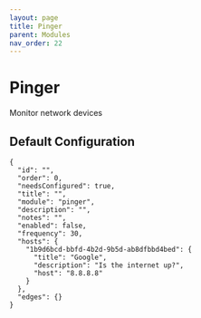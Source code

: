 ```yaml
---
layout: page
title: Pinger
parent: Modules
nav_order: 22
---
```


# Pinger

Monitor network devices

## Default Configuration

```
{
  "id": "",
  "order": 0,
  "needsConfigured": true,
  "title": "",
  "module": "pinger",
  "description": "",
  "notes": "",
  "enabled": false,
  "frequency": 30,
  "hosts": {
    "1b9d6bcd-bbfd-4b2d-9b5d-ab8dfbbd4bed": {
      "title": "Google",
      "description": "Is the internet up?",
      "host": "8.8.8.8"
    }
  },
  "edges": {}
}
```
